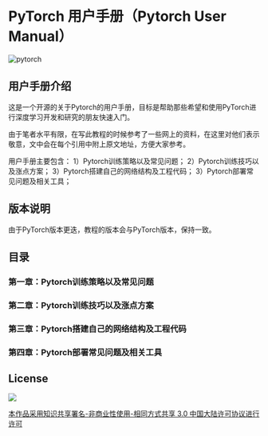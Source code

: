 # PyTorch 用户手册（Pytorch User Manual）
![pytorch](pytorch-logo-dark.png)

## 用户手册介绍
这是一个开源的关于Pytorch的用户手册，目标是帮助那些希望和使用PyTorch进行深度学习开发和研究的朋友快速入门。

由于笔者水平有限，在写此教程的时候参考了一些网上的资料，在这里对他们表示敬意，文中会在每个引用中附上原文地址，方便大家参考。

用户手册主要包含：
1）Pytorch训练策略以及常见问题；
2）Pytorch训练技巧以及涨点方案；
3）Pytorch搭建自己的网络结构及工程代码；
3）Pytorch部署常见问题及相关工具；

## 版本说明
由于PyTorch版本更迭，教程的版本会与PyTorch版本，保持一致。

## 目录

### 第一章：Pytorch训练策略以及常见问题

### 第二章：Pytorch训练技巧以及涨点方案

### 第三章：Pytorch搭建自己的网络结构及工程代码

### 第四章：Pytorch部署常见问题及相关工具

## License

![](https://i.creativecommons.org/l/by-nc-sa/3.0/88x31.png)

[本作品采用知识共享署名-非商业性使用-相同方式共享 3.0  中国大陆许可协议进行许可](http://creativecommons.org/licenses/by-nc-sa/3.0/cn)